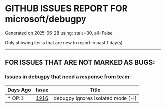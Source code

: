 
# GITHUB ISSUES REPORT FOR microsoft/debugpy


Generated on 2025-06-28 using: stale=30, all=False


Only showing items that are new to report in past 1 day(s)


---

## FOR ISSUES THAT ARE NOT MARKED AS BUGS:


### Issues in debugpy that need a response from team:

| Days Ago | Issue | Title |
| --- | --- | --- |
 | \* OP:1  |[1916](https://github.com/microsoft/debugpy/issues/1916 "debugpy ignores isolated mode (-I)")  |debugpy ignores isolated mode (-I) |




















